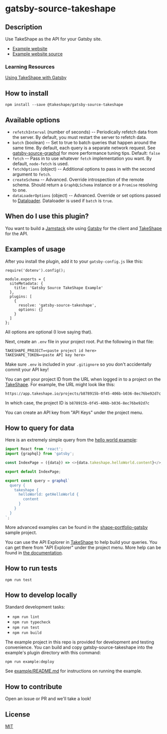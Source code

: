 # gatsby-source-takeshape

## Description

Use TakeShape as the API for your Gatsby site.

- [Example website](https://shape-portfolio.takeshapesampleproject.com/)
- [Example website source](https://github.com/takeshape/takeshape-samples/tree/master/shape-portfolio-gatsbyjs)

### Learning Resources

[Using TakeShape with Gatsby](https://www.takeshape.io/docs/using-takeshape-with-gatsby/)

## How to install

```
npm install --save @takeshape/gatsby-source-takeshape
```

## Available options

- `refetchInterval` (number of seconds) -- Periodically refetch data from the server. By default, you must restart the server to refetch data.
- `batch` (boolean) -- Set to true to batch queries that happen around the same time. By default, each query is a separate network request. See [gatsby-source-graphql](https://www.gatsbyjs.org/packages/gatsby-source-graphql/#performance-tuning) for more performance tuning tips. Default: `false`
- `fetch` -- Pass in to use whatever `fetch` implementation you want. By default, `node-fetch` is used.
- `fetchOptions` (object) -- Additional options to pass in with the second argument to `fetch`.
- `createSchema` -- Advanced. Override introspection of the remote schema. Should return a `GraphQLSchema` instance or a `Promise` resolving to one.
- `dataLoaderOptions` (object) -- Advanced. Override or set options passed to [Dataloader](https://www.npmjs.com/package/dataloader#new-dataloaderbatchloadfn--options). Dataloader is used if `batch` is `true`.

## When do I use this plugin?

You want to build a [Jamstack](https://jamstack.org/) site using [Gatsby](https://www.gatsbyjs.org/) for the client and [TakeShape](https://www.takeshape.io/) for the API.

## Examples of usage

After you install the plugin, add it to your `gatsby-config.js` like this:

```
require('dotenv').config();

module.exports = {
  siteMetadata: {
    title: 'Gatsby Source TakeShape Example'
  },
  plugins: [
    {
      resolve: 'gatsby-source-takeshape',
      options: {}
    }
  ]
};

```

All options are optional (I love saying that).

Next, create an `.env` file in your project root. Put the following in that file:

```
TAKESHAPE_PROJECT=<paste project id here>
TAKESHAPE_TOKEN=<paste API key here>
```

Make sure `.env` is included in your `.gitignore` so you don't accidentally commit your API key!

You can get your project ID from the URL when logged in to a project on the [TakeShape](https://app.takeshape.io/). For example, the URL might look like this:

```
https://app.takeshape.io/projects/b878915b-0f45-406b-b036-8ec76be92d7c
```

In which case, the project ID is `b878915b-0f45-406b-b036-8ec76be92d7c`

You can create an API key from "API Keys" under the project menu.

## How to query for data

Here is an extremely simple query from the [hello world example](https://github.com/takeshape/gatsby-source-takeshape/tree/master/src):

```js
import React from 'react';
import {graphql} from 'gatsby';

const IndexPage = ({data}) => <>{data.takeshape.helloWorld.content}</>;

export default IndexPage;

export const query = graphql`
  query {
    takeshape {
      helloWorld: getHelloWorld {
        content
      }
    }
  }
`;
```

More advanced examples can be found in the [shape-portfolio-gatsby](https://github.com/takeshape/takeshape-samples/tree/master/shape-portfolio-gatsbyjs) sample project.

You can use the API Explorer in [TakeShape](https://app.takeshape.io/) to help build your queries. You can get there from "API Explorer" under the project menu. More help can be found in [the documentation](https://www.takeshape.io/docs/quickstart/).

## How to run tests

```
npm run test
```

## How to develop locally

Standard development tasks:

- `npm run lint`
- `npm run typecheck`
- `npm run test`
- `npm run build`

The example project in this repo is provided for development and testing convenience. You can build and copy gatsby-source-takeshape into the example's plugin directory with this command:

```
npm run example:deploy
```

See [example/README.md](https://github.com/takeshape/gatsby-source-takeshape/tree/master/example/README.md) for instructions on running the example.

## How to contribute

Open an issue or PR and we'll take a look!

## License

[MIT](https://github.com/takeshape/gatsby-source-takeshape/blob/master/LICENSE)
